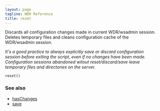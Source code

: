 ```yaml
---
layout: page
tagline: WDR Reference
title: reset
---
```


Discards all configuration changes made in current WDR/wsadmin session.
Deletes temporary files and cleans configuration cache of the WDR/wsadmin session.

_It's a good practice to always explicitly save or discard configuration session before exiting the script, even if no changes have been made. Configuration sessions abandoned witout reset/discard/save leave temporary files and directories on the server._

    reset()

### See also

* [hasChanges](wdr.config.hasChanges.html)
* [save](wdr.config.save.html)
